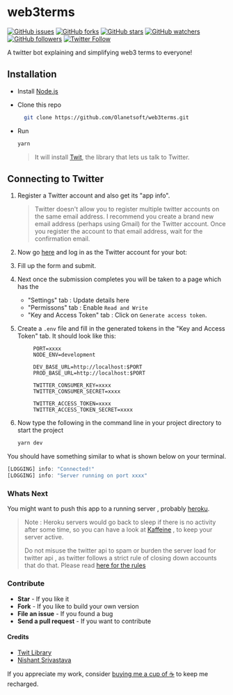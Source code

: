 # web3terms

[![GitHub issues](https://img.shields.io/github/issues/Olanetsoft/web3terms?style=plastic)](https://github.com/Olanetsoft/web3terms/issues)
[![GitHub forks](https://img.shields.io/github/forks/Olanetsoft/web3terms?style=plastic)](https://img.shields.io/github/forks/Olanetsoft/web3terms)
[![GitHub stars](https://img.shields.io/github/stars/Olanetsoft/web3terms?style=plastic)](https://img.shields.io/github/stars/Olanetsoft/web3terms)
[![GitHub watchers](https://img.shields.io/github/watchers/Olanetsoft/web3terms?style=plastic&label=Watch)](https://github.com/Olanetsoft/web3terms)
[![GitHub followers](https://img.shields.io/github/followers/Olanetsoft.svg?style=plastic&label=Followers)](https://github.com/Olanetsoft/web3terms)
[![Twitter Follow](https://img.shields.io/twitter/follow/web3terms.svg?style=social)](https://twitter.com/web3terms) 


A twitter bot explaining and simplifying web3 terms to everyone!

## Installation

+ Install [Node.js](http://nodejs.org/)
+ Clone this repo
 
	```bash
	  git clone https://github.com/Olanetsoft/web3terms.git
	```
+ Run 
	```bash
	yarn
	```

	> It will install [Twit](https://github.com/ttezel/twit), the library that lets us talk to Twitter.


## Connecting to Twitter

1. Register a Twitter account and also get its "app info".
	>Twitter doesn't allow you to register multiple twitter accounts on the same email address. I recommend you create a brand new email address (perhaps using Gmail) for the Twitter account. Once you register the account to that email address, wait for the confirmation email.

1. Now go [here](https://dev.twitter.com/apps/new) and log in as the Twitter account for your bot:
1. Fill up the form and submit.
1. Next once the submission completes you will be taken to a page which has the 
	+ "Settings" tab : Update details here
	+ "Permissons" tab :  Enable `Read and Write` 
	+ "Key and Access Token" tab : Click on `Generate access token`. 
1. Create a `.env` file and fill in the generated tokens in the "Key and Access Token" tab.
	It should look like this:
       
            PORT=xxxx
            NODE_ENV=development

            DEV_BASE_URL=http://localhost:$PORT
            PROD_BASE_URL=http://localhost:$PORT

            TWITTER_CONSUMER_KEY=xxxx
            TWITTER_CONSUMER_SECRET=xxxx

            TWITTER_ACCESS_TOKEN=xxxx
            TWITTER_ACCESS_TOKEN_SECRET=xxxx
            
1. Now type the following in the command line in your project directory to start the project

	```bash
	yarn dev
	```

You should have something similar to what is shown below on your terminal.

```javascript
[LOGGING] info: "Connected!"
[LOGGING] info: "Server running on port xxxx"
```

### **Whats Next**

You might want to push this app to a running server , probably [heroku](https://www.heroku.com/).

> Note : Heroku servers would go back to sleep if there is no activity after some time, so you can have a look at [Kaffeine](https://kaffeine.herokuapp.com/) , to keep your server active.
>
> Do not misuse the twitter api to spam or burden the server load for twitter api , as twitter follows a strict rule of closing down accounts that do that. Please read [here for the rules](https://support.twitter.com/articles/18311)

### Contribute
+ **Star** - If you like it
+ **Fork** - If you like to build your own version
+ **File an issue** - If you found a bug
+ **Send a pull request** - If you want to contribute

#### Credits
- [Twit Library](https://github.com/ttezel/twit)
- [Nishant Srivastava](https://github.com/nisrulz)


If you appreciate my work, consider [buying me a cup of :coffee:](https://www.buymeacoffee.com/olanetsoft)  to keep me recharged.
